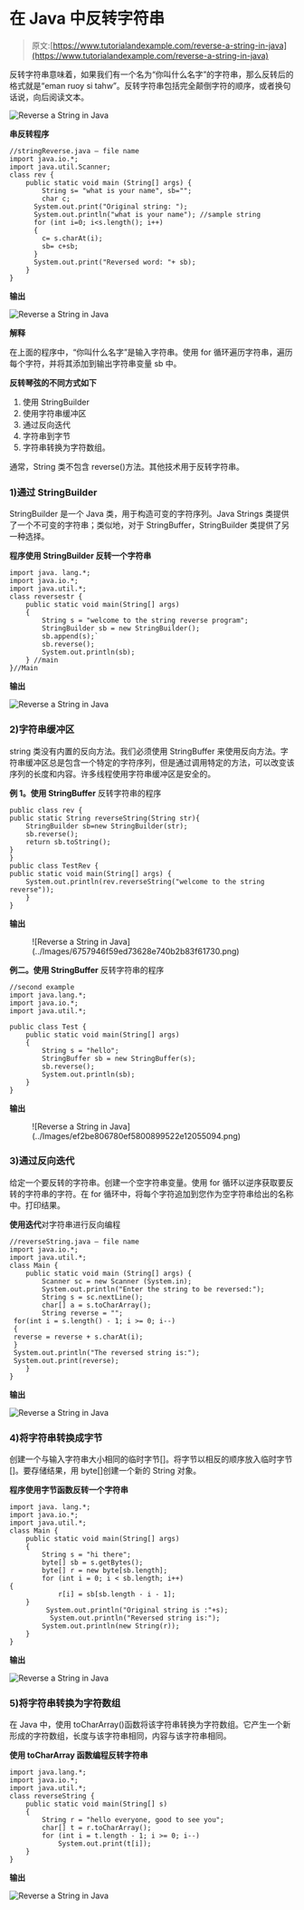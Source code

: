 # 在 Java 中反转字符串

> 原文:[https://www.tutorialandexample.com/reverse-a-string-in-java](https://www.tutorialandexample.com/reverse-a-string-in-java)

反转字符串意味着，如果我们有一个名为“你叫什么名字”的字符串，那么反转后的格式就是“eman ruoy si tahw”。反转字符串包括完全颠倒字符的顺序，或者换句话说，向后阅读文本。

![Reverse a String in Java](../Images/cf420b27f38671ec4724ae5a48fc6f83.png)  

**串反转程序**

```
//stringReverse.java — file name
import java.io.*;
import java.util.Scanner;
class rev {
    public static void main (String[] args) {
        String s= "what is your name", sb="";
        char c;
      System.out.print("Original string: ");
      System.out.println("what is your name"); //sample string       
      for (int i=0; i<s.length(); i++)
      {
        c= s.charAt(i); 
        sb= c+sb; 
      }
      System.out.print("Reversed word: "+ sb);
    }
} 
```

**输出**

![Reverse a String in Java](../Images/01b40b6b446c2067a67b01937f153b0a.png)  

**解释**

在上面的程序中，“你叫什么名字”是输入字符串。使用 for 循环遍历字符串，遍历每个字符，并将其添加到输出字符串变量 sb 中。

**反转琴弦的不同方式如下**

1.  使用 StringBuilder
2.  使用字符串缓冲区
3.  通过反向迭代
4.  字符串到字节
5.  字符串转换为字符数组。

通常，String 类不包含 reverse()方法。其他技术用于反转字符串。

### 1)通过 StringBuilder

StringBuilder 是一个 Java 类，用于构造可变的字符序列。Java Strings 类提供了一个不可变的字符串；类似地，对于 StringBuffer，StringBuilder 类提供了另一种选择。

**程序使用 StringBuilder 反转一个字符串**

```
import java. lang.*;
import java.io.*;
import java.util.*;
class reversestr {
    public static void main(String[] args)
    {
        String s = "welcome to the string reverse program";
        StringBuilder sb = new StringBuilder();
        sb.append(s);`
        sb.reverse();
        System.out.println(sb);
    } //main
}//Main 
```

**输出**

![Reverse a String in Java](../Images/59250a5486035385f3970681b76f9e3c.png)  

### 2)字符串缓冲区

string 类没有内置的反向方法。我们必须使用 StringBuffer 来使用反向方法。字符串缓冲区总是包含一个特定的字符序列，但是通过调用特定的方法，可以改变该序列的长度和内容。许多线程使用字符串缓冲区是安全的。

**例 1。使用 StringBuffer** 反转字符串的程序

```
public class rev {  
public static String reverseString(String str){  
    StringBuilder sb=new StringBuilder(str);  
    sb.reverse();  
    return sb.toString();  
}  
}
public class TestRev {  
public static void main(String[] args) {  
    System.out.println(rev.reverseString("welcome to the string reverse"));     
    }  
} 
```

**输出**

<figure class="wp-block-image">![Reverse a String in Java](../Images/6757946f59ed73628e740b2b83f61730.png)</figure>

**例二。使用 StringBuffer** 反转字符串的程序

```
//second example
import java.lang.*;
import java.io.*;
import java.util.*;

public class Test {
    public static void main(String[] args)
    {
        String s = "hello";
        StringBuffer sb = new StringBuffer(s);
        sb.reverse();
        System.out.println(sb);
    }
} 
```

**输出**

<figure class="wp-block-image">![Reverse a String in Java](../Images/ef2be806780ef5800899522e12055094.png)</figure>

### 3)通过反向迭代

给定一个要反转的字符串。创建一个空字符串变量。使用 for 循环以逆序获取要反转的字符串的字符。在 for 循环中，将每个字符追加到您作为空字符串给出的名称中。打印结果。

**使用迭代**对字符串进行反向编程

```
//reverseString.java — file name
import java.io.*;
import java.util.*;
class Main {
    public static void main (String[] args) {
        Scanner sc = new Scanner (System.in);
        System.out.println("Enter the string to be reversed:");
        String s = sc.nextLine();
        char[] a = s.toCharArray();       
        String reverse = "";
 for(int i = s.length() - 1; i >= 0; i--)
 {
 reverse = reverse + s.charAt(i);
 }
 System.out.println("The reversed string is:");
 System.out.print(reverse);
    }
} 
```

**输出**

![Reverse a String in Java](../Images/4270744ac8d8f49437a699f532fb7390.png)  

### 4)将字符串转换成字节

创建一个与输入字符串大小相同的临时字节[]。将字节以相反的顺序放入临时字节[]。要存储结果，用 byte[]创建一个新的 String 对象。

**程序使用字节函数反转一个字符串**

```
import java. lang.*;
import java.io.*;
import java.util.*;
class Main {
    public static void main(String[] args)
    {
        String s = "hi there";
        byte[] sb = s.getBytes();
        byte[] r = new byte[sb.length];
        for (int i = 0; i < sb.length; i++)
{
            r[i] = sb[sb.length - i - 1];
	}
	     System.out.println("Original string is :"+s);
	      System.out.println("Reversed string is:");
        System.out.println(new String(r));
    }
} 
```

**输出**

![Reverse a String in Java](../Images/547709db85efaa5bd971b922d45d6eff.png)  

### 5)将字符串转换为字符数组

在 Java 中，使用 toCharArray()函数将该字符串转换为字符数组。它产生一个新形成的字符数组，长度与该字符串相同，内容与该字符串相同。

**使用 toCharArray 函数编程反转字符串**

```
import java.lang.*;
import java.io.*;
import java.util.*;
class reverseString {
    public static void main(String[] s)
    {
        String r = "hello everyone, good to see you";
        char[] t = r.toCharArray();
        for (int i = t.length - 1; i >= 0; i--)
            System.out.print(t[i]);
    }
} 
```

**输出**

![Reverse a String in Java](../Images/fb37125631b1f7b178ad5785089187a0.png)